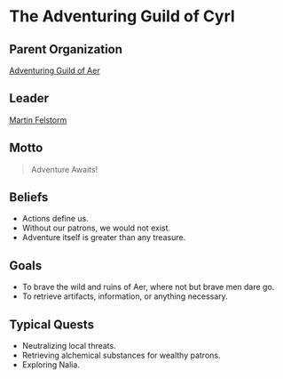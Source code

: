 # The Adventuring Guild of Cyrl
## Parent Organization
[Adventuring Guild of Aer](./AdventuringGuildAer.md)
## Leader
[Martin Felstorm](../Characters/MartinFelstorm.md)
## Motto
>Adventure Awaits!
## Beliefs
- Actions define us.
- Without our patrons, we would not exist.
- Adventure itself is greater than any treasure.
## Goals
- To brave the wild and ruins of Aer, where not but brave men dare go.
- To retrieve artifacts, information, or anything necessary.
## Typical Quests
- Neutralizing local threats.
- Retrieving alchemical substances for wealthy patrons.
- Exploring Nalia.